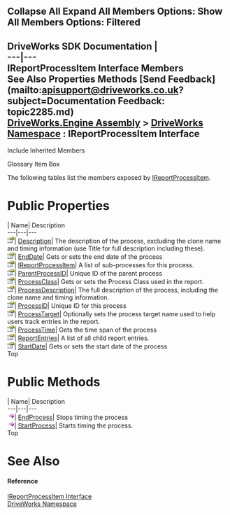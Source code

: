 Collapse All Expand All Members Options: Show All  Members Options: Filtered   
---  
DriveWorks SDK Documentation  |   
---|---  
IReportProcessItem Interface Members   
See Also Properties Methods [Send Feedback](mailto:apisupport@driveworks.co.uk?subject=Documentation Feedback: topic2285.md)  
[DriveWorks.Engine Assembly](topic2156.md) > [DriveWorks Namespace](topic2159.md) : IReportProcessItem Interface  
---  
  
Include Inherited Members    


Glossary Item Box

The following tables list the members exposed by [IReportProcessItem](topic2285.md).

# Public Properties

| Name| Description  
---|---|---  
![ Property](dotnetimages/Property.gif)| [Description](topic2292.md)| The description of the process, excluding the clone name and timing information (use Title for full description including these).   
![ Property](dotnetimages/Property.gif)| [EndDate](topic2293.md)| Gets or sets the end date of the process   
![ Property](dotnetimages/Property.gif)| [IReportProcessItem](topic2294.md)| A list of sub-processes for this process.   
![ Property](dotnetimages/Property.gif)| [ParentProcessID](topic2295.md)| Unique ID of the parent process   
![ Property](dotnetimages/Property.gif)| [ProcessClass](topic2296.md)| Gets or sets the Process Class used in the report.   
![ Property](dotnetimages/Property.gif)| [ProcessDescription](topic2297.md)| The full description of the process, including the clone name and timing information.   
![ Property](dotnetimages/Property.gif)| [ProcessID](topic2298.md)| Unique ID for this process   
![ Property](dotnetimages/Property.gif)| [ProcessTarget](topic2299.md)| Optionally sets the process target name used to help users track entries in the report.   
![ Property](dotnetimages/Property.gif)| [ProcessTime](topic2300.md)| Gets the time span of the process   
![ Property](dotnetimages/Property.gif)| [ReportEntries](topic2301.md)| A list of all child report entries.   
![ Property](dotnetimages/Property.gif)| [StartDate](topic2302.md)| Gets or sets the start date of the process   
Top

# Public Methods

| Name| Description  
---|---|---  
![ Method](dotnetimages/Method.gif)| [EndProcess](topic2290.md)| Stops timing the process   
![ Method](dotnetimages/Method.gif)| [StartProcess](topic2291.md)| Starts timing the process.   
Top

# See Also

#### Reference

[IReportProcessItem Interface](topic2285.md)   
[DriveWorks Namespace](topic2159.md)


